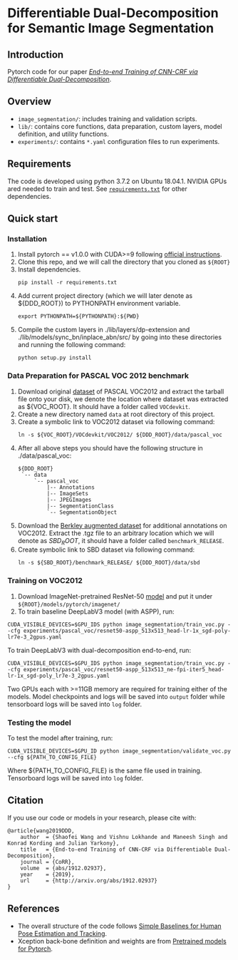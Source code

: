# Differentiable Dual-Decomposition for Semantic Image Segmentation

## Introduction
Pytorch code for our paper [*End-to-end Training of CNN-CRF via Differentiable Dual-Decomposition*](https://arxiv.org/abs/1912.02937).

## Overview
- `image_segmentation/`: includes training and validation scripts.
- `lib/`: contains core functions, data preparation, custom layers, model definition, and utility functions.
- `experiments/`: contains `*.yaml` configuration files to run experiments.

## Requirements
The code is developed using python 3.7.2 on Ubuntu 18.04.1. NVIDIA GPUs ared needed to train and test. 
See [`requirements.txt`](requirements.txt) for other dependencies.

## Quick start
### Installation
1. Install pytorch == v1.0.0 with CUDA>=9 following [official instructions](https://pytorch.org/).
2. Clone this repo, and we will call the directory that you cloned as `${ROOT}`
3. Install dependencies.
   ```
   pip install -r requirements.txt
   ```
4. Add current project directory (which we will later denote as ${DDD_ROOT}) to PYTHONPATH environment variable.
   ```
   export PYTHONPATH=${PYTHONPATH}:${PWD}
   ```
4. Compile the custom layers in ./lib/layers/dp-extension and ./lib/models/sync_bn/inplace_abn/src/ by going into these directories and running the following command:
   ```
   python setup.py install
   ```

### Data Preparation for PASCAL VOC 2012 benchmark
1. Download original [dataset](http://host.robots.ox.ac.uk/pascal/VOC/voc2012/VOCtrainval_11-May-2012.tar) of PASCAL VOC2012 and extract the tarball file onto your disk, we denote the location where dataset was extracted as ${VOC_ROOT}. It should have a folder called `VOCdevkit`.
2. Create a new directory named `data` at root directory of this project.
3. Create a symbolic link to VOC2012 dataset via following command: 
   ```
   ln -s ${VOC_ROOT}/VOCdevkit/VOC2012/ ${DDD_ROOT}/data/pascal_voc
   ```
4. After all above steps you should have the following structure in ./data/pascal_voc:
   ```
   ${DDD_ROOT}
    `-- data
        `-- pascal_voc 
            |-- Annotations
            |-- ImageSets
            |-- JPEGImages
            |-- SegmentationClass
            `-- SegmentationObject

   ```
5. Download the [Berkley augmented dataset](http://www.eecs.berkeley.edu/Research/Projects/CS/vision/grouping/semantic_contours/benchmark.tgz) for additional annotations on VOC2012. Extract the .tgz file to an arbitrary location which we will denote as ${SBD_ROOT}$, it should have a folder called `benchmark_RELEASE`.
6. Create symbolic link to SBD dataset via following command:
   ```
   ln -s ${SBD_ROOT}/benchmark_RELEASE/ ${DDD_ROOT}/data/sbd
   ```

### Training on VOC2012
1. Download ImageNet-pretrained ResNet-50 [model](https://download.pytorch.org/models/resnet50-19c8e357.pth) and put it under `${ROOT}/models/pytorch/imagenet/`
2. To train baseline DeepLabV3 model (with ASPP), run:
```
CUDA_VISIBLE_DEVICES=$GPU_IDS python image_segmentation/train_voc.py --cfg experiments/pascal_voc/resnet50-aspp_513x513_head-lr-1x_sgd-poly-lr7e-3_2gpus.yaml
```
To train DeepLabV3 with dual-decomposition end-to-end, run:
```
CUDA_VISIBLE_DEVICES=$GPU_IDS python image_segmentation/train_voc.py --cfg experiments/pascal_voc/resnet50-aspp_513x513_ne-fpi-iter5_head-lr-1x_sgd-poly_lr7e-3_2gpus.yaml
```
Two GPUs each with >=11GB memory are required for training either of the models.
Model checkpoints and logs will be saved into `output` folder while tensorboard logs will be saved into `log` folder.

### Testing the model
To test the model after training, run:
```
CUDA_VISIBLE_DEVICES=$GPU_ID python image_segmentation/validate_voc.py --cfg ${PATH_TO_CONFIG_FILE}
```
Where ${PATH_TO_CONFIG_FILE} is the same file used in training. Tensorboard logs will be saved into `log` folder.

## Citation
If you use our code or models in your research, please cite with:
```
@article{wang2019DDD,
    author  = {Shaofei Wang and Vishnu Lokhande and Maneesh Singh and Konrad Kording and Julian Yarkony},
    title   = {End-to-end Training of CNN-CRF via Differentiable Dual-Decomposition},
    journal = {CoRR},
    volume  = {abs/1912.02937},
    year    = {2019},
    url     = {http://arxiv.org/abs/1912.02937}
}
```

## References
- The overall structure of the code follows [Simple Baselines for Human Pose Estimation and Tracking](https://github.com/microsoft/human-pose-estimation.pytorch).
- Xception back-bone definition and weights are from [Pretrained models for Pytorch](https://github.com/Cadene/pretrained-models.pytorch).

